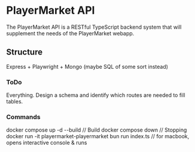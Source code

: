 # PlayerMarket API
The PlayerMarket API is a RESTful TypeScript backend system that will supplement the needs of the PlayerMarket webapp.

## Structure

Express + Playwright + Mongo (maybe SQL of some sort instead)

### ToDo
Everything. Design a schema and identify which routes are needed to fill tables.

### Commands
docker compose up -d --build // Build
docker compose down // Stopping
docker run -it playermarket-playermarket bun run index.ts // for macbook, opens interactive console & runs


